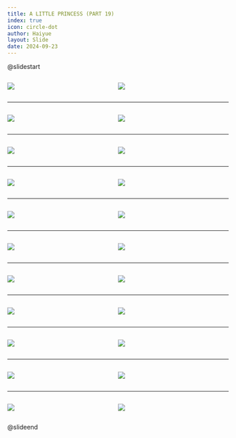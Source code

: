 ```yaml
---
title: A LITTLE PRINCESS (PART 19)
index: true
icon: circle-dot
author: Haiyue
layout: Slide
date: 2024-09-23
---
```

 
@slidestart

<div style="display:flex">
<div style="flex:1">

![](/reading/english/Level-X/A%20LITTLE%20PRINCESS%20(PART%2019)/001.webp)
</div>
<div style="flex:1">

![](/reading/english/Level-X/A%20LITTLE%20PRINCESS%20(PART%2019)/002.webp)
</div>
</div>

---

<div style="display:flex">
<div style="flex:1">

![](/reading/english/Level-X/A%20LITTLE%20PRINCESS%20(PART%2019)/003.webp)
</div>
<div style="flex:1">

![](/reading/english/Level-X/A%20LITTLE%20PRINCESS%20(PART%2019)/004.webp)
</div>
</div>

---

<div style="display:flex">
<div style="flex:1">

![](/reading/english/Level-X/A%20LITTLE%20PRINCESS%20(PART%2019)/005.webp)
</div>
<div style="flex:1">

![](/reading/english/Level-X/A%20LITTLE%20PRINCESS%20(PART%2019)/006.webp)
</div>
</div>

---

<div style="display:flex">
<div style="flex:1">

![](/reading/english/Level-X/A%20LITTLE%20PRINCESS%20(PART%2019)/007.webp)
</div>
<div style="flex:1">

![](/reading/english/Level-X/A%20LITTLE%20PRINCESS%20(PART%2019)/008.webp)
</div>
</div>

---

<div style="display:flex">
<div style="flex:1">

![](/reading/english/Level-X/A%20LITTLE%20PRINCESS%20(PART%2019)/009.webp)
</div>
<div style="flex:1">

![](/reading/english/Level-X/A%20LITTLE%20PRINCESS%20(PART%2019)/010.webp)
</div>
</div>

---

<div style="display:flex">
<div style="flex:1">

![](/reading/english/Level-X/A%20LITTLE%20PRINCESS%20(PART%2019)/011.webp)
</div>
<div style="flex:1">

![](/reading/english/Level-X/A%20LITTLE%20PRINCESS%20(PART%2019)/012.webp)
</div>
</div>

---

<div style="display:flex">
<div style="flex:1">

![](/reading/english/Level-X/A%20LITTLE%20PRINCESS%20(PART%2019)/013.webp)
</div>
<div style="flex:1">

![](/reading/english/Level-X/A%20LITTLE%20PRINCESS%20(PART%2019)/014.webp)
</div>
</div>

---

<div style="display:flex">
<div style="flex:1">

![](/reading/english/Level-X/A%20LITTLE%20PRINCESS%20(PART%2019)/015.webp)
</div>
<div style="flex:1">

![](/reading/english/Level-X/A%20LITTLE%20PRINCESS%20(PART%2019)/016.webp)
</div>
</div>

---

<div style="display:flex">
<div style="flex:1">

![](/reading/english/Level-X/A%20LITTLE%20PRINCESS%20(PART%2019)/017.webp)
</div>
<div style="flex:1">

![](/reading/english/Level-X/A%20LITTLE%20PRINCESS%20(PART%2019)/018.webp)
</div>
</div>

---

<div style="display:flex">
<div style="flex:1">

![](/reading/english/Level-X/A%20LITTLE%20PRINCESS%20(PART%2019)/019.webp)
</div>
<div style="flex:1">

![](/reading/english/Level-X/A%20LITTLE%20PRINCESS%20(PART%2019)/020.webp)
</div>
</div>

---

<div style="display:flex">
<div style="flex:1">

![](/reading/english/Level-X/A%20LITTLE%20PRINCESS%20(PART%2019)/021.webp)
</div>
<div style="flex:1">

![](/reading/english/Level-X/A%20LITTLE%20PRINCESS%20(PART%2019)/022.webp)
</div>
</div>

@slideend